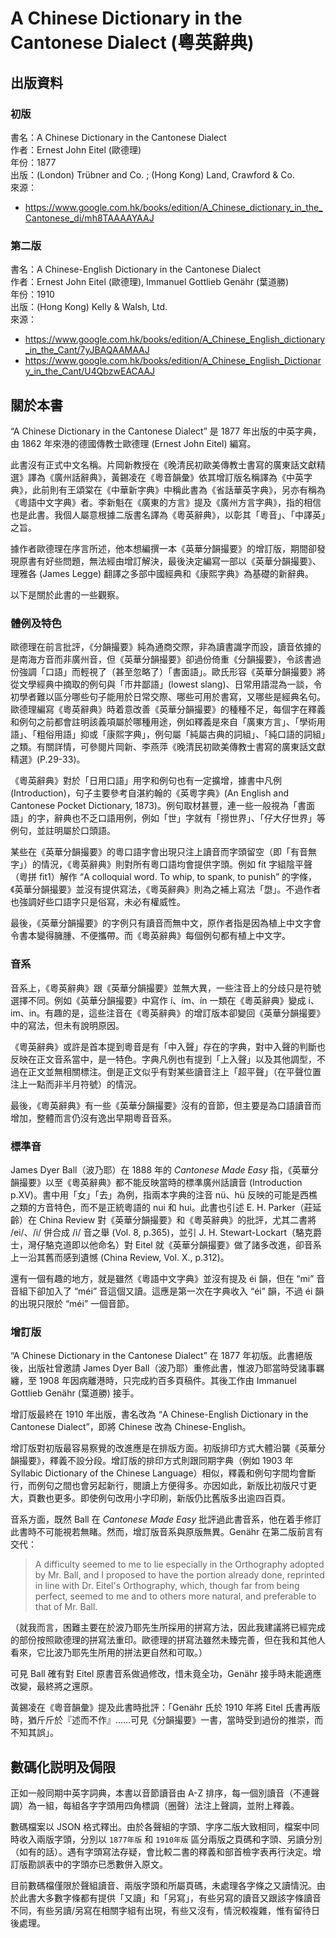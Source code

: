 A Chinese Dictionary in the Cantonese Dialect (粵英辭典)
===================

出版資料
--------

### 初版

書名：A Chinese Dictionary in the Cantonese Dialect<br/>
作者：Ernest John Eitel (歐德理)<br/>
年份：1877 <br/>
出版：(London) Trübner and Co. ; (Hong Kong) Land, Crawford & Co.<br/>
來源：
 * https://www.google.com.hk/books/edition/A_Chinese_dictionary_in_the_Cantonese_di/mh8TAAAAYAAJ

### 第二版

書名：A Chinese-English Dictionary in the Cantonese Dialect<br/>
作者：Ernest John Eitel (歐德理), Immanuel Gottlieb Genähr (葉道勝)<br/>
年份：1910 <br/>
出版：(Hong Kong) Kelly & Walsh, Ltd.<br/>
來源：
 * https://www.google.com.hk/books/edition/A_Chinese_English_dictionary_in_the_Cant/7yJBAQAAMAAJ
 * https://www.google.com.hk/books/edition/A_Chinese_English_Dictionary_in_the_Cant/U4QbzwEACAAJ


關於本書
--------

“A Chinese Dictionary in the Cantonese Dialect” 是 1877 年出版的中英字典，由 1862 年來港的德國傳教士歐德理 (Ernest John Eitel) 編寫。

此書沒有正式中文名稱。片岡新教授在《晚清民初歐美傳教士書寫的廣東話文獻精選》譯為《廣州話辭典》，黃錫凌在《粵音韻彙》依其增訂版名稱譯為《中英字典》，此前則有王頌棠在《中華新字典》中稱此書為《省話華英字典》，另亦有稱為《粵語中文字典》者。李新魁在《廣東的方言》提及《廣州方言字典》，指的相信也是此書。我個人屬意根據二版書名譯為《粵英辭典》，以彰其「粵音」、「中譯英」之旨。

據作者歐德理在序言所述，他本想編撰一本《英華分韻撮要》的增訂版，期間卻發現原書有好些問題，無法經由增訂解決，最後決定編寫一部以《英華分韻撮要》、理雅各 (James Legge) 翻譯之多部中國經典和《康熙字典》為基礎的新辭典。

以下是關於此書的一些觀察。

### 體例及特色

歐德理在前言批評，《分韻撮要》純為通商交際，非為讀書識字而設，讀音依據的是南海方音而非廣州音，但《英華分韻撮要》卻過份倚重《分韻撮要》，令該書過份強調「口語」而輕視了（甚至忽略了）「書面語」。歐氏形容《英華分韻撮要》將從文學經典中摘取的例句與「市井鄙語」(lowest slang)、日常用語混為一談，令初學者難以區分哪些句子能用於日常交際、哪些可用於書寫，又哪些是經典名句。歐德理編寫《粵英辭典》時着意改善《英華分韻撮要》的種種不足，每個字在釋義和例句之前都會註明該義項屬於哪種用途，例如釋義是來自「廣東方言」、「學術用語」、「粗俗用語」抑或「康熙字典」，例句屬「純屬古典的詞組」、「純口語的詞組」之類。有關詳情，可參閱片岡新、李燕萍《晚清民初歐美傳教士書寫的廣東話文獻精選》(P.29-33)。

《粵英辭典》對於「日用口語」用字和例句也有一定擴增，據書中凡例 (Introduction)，句子主要參考自湛約翰的《英粵字典》(An English and Cantonese Pocket Dictionary, 1873)。例句取材甚豐，連一些一般視為「書面語」的字，辭典也不乏口語用例，例如「世」字就有「撈世界」、「仔大仔世界」等例句，並註明屬於口頭語。

某些在《英華分韻撮要》的粵口語字會出現只注上讀音而字頭留空（即「有音無字」）的情況，《粵英辭典》則對所有粵口語均會提供字頭。例如 fít 字組陰平聲（粵拼 fit1）解作 “A colloquial word. To whip, to spank, to punish” 的字條，《英華分韻撮要》並沒有提供寫法，《粵英辭典》則為之補上寫法「𢞵」。不過作者也強調好些口語字只是俗寫，未必有權威性。

最後，《英華分韻撮要》的字例只有讀音而無中文，原作者指是因為植上中文字會令書本變得臃腫、不便攜帶。而《粵英辭典》每個例句都有植上中文字。

### 音系

音系上，《粵英辭典》跟《英華分韻撮要》並無大異，一些注音上的分歧只是符號選擇不同。例如《英華分韻撮要》中寫作 í、ím、ín 一類在《粵英辭典》變成 i、im、in。有趣的是，這些注音在《粵英辭典》的增訂版本卻變回《英華分韻撮要》中的寫法，但未有說明原因。

《粵英辭典》或許是首本提到粵音是有「中入聲」存在的字典，對中入聲的判斷也反映在正文音系當中，是一特色。字典凡例也有提到「上入聲」以及其他調型，不過在正文並無相關標注。倒是正文似乎有對某些讀音注上「超平聲」（在平聲位置注上一點而非半月符號）的情況。

最後，《粵英辭典》有一些《英華分韻撮要》沒有的音節，但主要是為口語讀音而增加，整體而言仍沒有逸出早期粵音音系。

### 標準音

James Dyer Ball（波乃耶）在 1888 年的 *Cantonese Made Easy*  指，《英華分韻撮要》以至《粵英辭典》都不能反映當時的標準廣州話讀音 (Introduction p.XV)。書中用「女」「去」為例，指兩本字典的注音 nü、hü 反映的可能是西樵之類的方音特色，而不是正統粵語的 nui 和 hui。此書也引述 E. H. Parker（莊延齡）在 China Review 對《英華分韻撮要》和《粵英辭典》的批評，尤其二書將 /ei/、/i/ 併合成 /i/ 音之舉 (Vol. 8, p.365)，並引 J. H. Stewart-Lockart（駱克爵士，灣仔駱克道即以他命名）對 Eitel 就《英華分韻撮要》做了諸多改進，卻音系上一沿其舊而感到遺憾 (China Review, Vol. X., p.312)。

還有一個有趣的地方，就是雖然《粵語中文字典》並沒有提及 éi 韻，但在 “mi” 音音組下卻加入了 “méi” 音這個又讀。這應是第一次在字典收入 “éi” 韻，不過 éi 韻的出現只限於 “méi” 一個音節。

### 增訂版

“A Chinese Dictionary in the Cantonese Dialect” 在 1877 年初版。此書絕版後，出版社曾邀請 James Dyer Ball（波乃耶）重修此書，惟波乃耶當時受諸事羈纏，至 1908 年因病離港時，只完成約百多頁稿件。其後工作由 Immanuel Gottlieb Genähr (葉道勝) 接手。

增訂版最終在 1910 年出版，書名改為 “A Chinese-English Dictionary in the Cantonese Dialect”，即將 Chinese 改為 Chinese-English。

增訂版對初版最容易察覺的改進應是在排版方面。初版排印方式大體沿襲《英華分韻撮要》，釋義不設分段。增訂版的排印方式則跟同期字典（例如 1903 年 Syllabic Dictionary of the Chinese Language）相似，釋義和例句字間均會斷行，而例句之間也會另起新行，閱讀上方便得多。亦因如此，新版比初版尺寸更大，頁數也更多。即使例句改用小字印刷，新版仍比舊版多出逾四百頁。

音系方面，既然 Ball 在 *Cantonese Made Easy* 批評過此書音系，他在着手修訂此書時不可能視若無睹。然而，增訂版音系與原版無異。Genähr 在第二版前言有交代：

> A difficulty seemed to me to lie especially in the Orthography adopted by Mr. Ball, and I proposed to have the portion already done, reprinted in line with Dr. Eitel's Orthography, which, though far from being perfect, seemed to me and to others more natural, and preferable to that of Mr. Ball.

 （就我而言，困難主要在於波乃耶先生所採用的拼寫方法，因此我建議將已經完成的部份按照歐德理的拼寫法重印。歐德理的拼寫法雖然未臻完善，但在我和其他人看來，它比波乃耶先生所用的拼法更自然和可取。）

可見 Ball 確有對 Eitel 原書音系做過修改，惜未竟全功，Genähr 接手時未能適應改變，最終將之還原。

黃錫凌在《粵音韻彙》提及此書時批評：「Genähr 氏於 1910 年將 Eitel 氏書再版時，猶斤斤於『述而不作』……可見《分韻撮要》一書，當時受到過份的推崇，而不知其誤」。

數碼化説明及侷限
----------------

正如一般同期中英字詞典，本書以音節讀音由 A-Z 排序，每一個別讀音（不連聲調）為一組，每組各字字頭用四角標調（圈聲）法注上聲調，並附上釋義。

數碼檔案以 JSON 格式釋出。由於各聲組的字頭、字序二版大致相同，檔案中同時收入兩版字頭，分別以 `1877年版` 和 `1910年版` 區分兩版之頁碼和字頭、另讀分別（如有的話）。遇有字頭寫法存疑，會比較二書的釋義和部首檢字表再行決定。增訂版勘誤表中的字頭亦已悉數併入原文。

目前數碼檔僅限於聲組讀音、兩版字頭和所屬頁碼，未處理各字條之又讀情況。由於此書大多數字條都有提供「又讀」和「另寫」，有些另寫的讀音又跟該字條讀音不同，有些另讀/另寫在相關字組有出現，有些又沒有，情況較複雜，惟有留待日後處理。